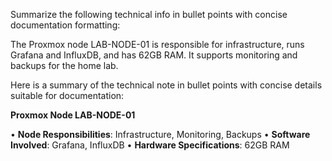 

Summarize the following technical info in bullet points with concise documentation formatting:

The Proxmox node LAB-NODE-01 is responsible for infrastructure, runs Grafana and InfluxDB, and has 62GB RAM. It supports monitoring and backups for the home lab.


Here is a summary of the technical note in bullet points with concise details suitable for documentation:

**Proxmox Node LAB-NODE-01**

• **Node Responsibilities**: Infrastructure, Monitoring, Backups
• **Software Involved**: Grafana, InfluxDB
• **Hardware Specifications**: 62GB RAM